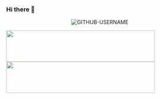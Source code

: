 ### Hi there 👋
<p align="center"> <img src="https://komarev.com/ghpvc/?username=GITHUB-USERNAME&label=Profile%20views&color=ce9927&style=flat" alt="GITHUB-USERNAME" /> </p>
<p float="left">
  <img src="https://user-images.githubusercontent.com/100255173/221108253-94009565-0ad8-4953-921b-d2cd5a8a5810.png" width="400px" height="85px"></img>
  <img src="https://user-images.githubusercontent.com/100255173/221110382-16cdcf8e-bc0f-4b99-bf78-160d6813b97f.png" width="400px" height="85px"></img>
</p>

